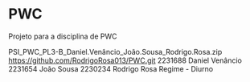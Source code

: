 # PWC

Projeto para a disciplina de PWC

PSI_PWC_PL3-B_Daniel.Venâncio_João.Sousa_Rodrigo.Rosa.zip https://github.com/RodrigoRosa013/PWC.git 2231688 Daniel Venâncio 2231654 João Sousa 2230234 Rodrigo Rosa Regime - Diurno
